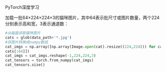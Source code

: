 PyTorch深度学习









加载一批64×224×224×3的猫咪图片，其中64表示批尺寸或图片数量，两个224分别表示高和宽，3表示通道数：

```python
#从磁盘读取猫咪图片
cats = glob(data_path+'*.jpg')
#将图片转换成numpy数组
cat_imgs = np.array([np.array(Image.open(cat).resize((224,224))) for cat in
cats[:64]])
cat_imgs = cat_imgs.reshape(-1,224,224,3)
cat_tensors = torch.from_numpy(cat_imgs)
cat_tensors.size()
```